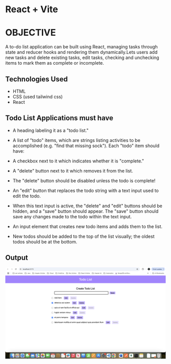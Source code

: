 # React + Vite

# OBJECTIVE

A to-do list application can be built using React, managing tasks through state and reducer hooks and rendering them dynamically.Lets users add new tasks and delete existing tasks, edit tasks, checking and unchecking items to mark them as complete or incomplete.

## Technologies Used

- HTML
- CSS (used tailwind css)
- React

## Todo List Applications must have

- A heading labeling it as a "todo list."
- A list of "todo" items, which are strings listing activities to be accomplished (e.g. "find that missing sock"). Each "todo" item should have:

- A checkbox next to it which indicates whether it is "complete."
- A "delete" button next to it which removes it from the list.

- The "delete" button should be disabled unless the todo is complete!
- An "edit" button that replaces the todo string with a text input used to edit the todo.
- When this text input is active, the "delete" and "edit" buttons should be hidden, and a "save" button should appear. The "save" button should save any changes made to the todo within the text input.
- An input element that creates new todo items and adds them to the list.
- New todos should be added to the top of the list visually; the oldest todos should be at the bottom.

## Output

![alt text](image.png)
